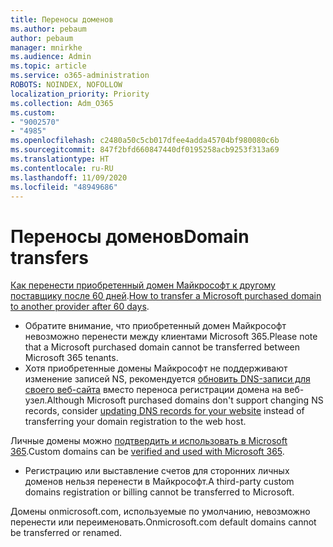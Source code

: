 ```yaml
---
title: Переносы доменов
ms.author: pebaum
author: pebaum
manager: mnirkhe
ms.audience: Admin
ms.topic: article
ms.service: o365-administration
ROBOTS: NOINDEX, NOFOLLOW
localization_priority: Priority
ms.collection: Adm_O365
ms.custom:
- "9002570"
- "4985"
ms.openlocfilehash: c2480a50c5cb017dfee4adda45704bf980080c6b
ms.sourcegitcommit: 847f2bfd660847440df0195258acb9253f313a69
ms.translationtype: HT
ms.contentlocale: ru-RU
ms.lasthandoff: 11/09/2020
ms.locfileid: "48949686"
---
```

# <a name="domain-transfers"></a><span data-ttu-id="196de-102">Переносы доменов</span><span class="sxs-lookup"><span data-stu-id="196de-102">Domain transfers</span></span>

<span data-ttu-id="196de-103">[Как перенести приобретенный домен Майкрософт к другому поставщику после 60 дней](https://docs.microsoft.com/microsoft-365/admin/get-help-with-domains/transfer-a-domain-from-microsoft-to-another-host).</span><span class="sxs-lookup"><span data-stu-id="196de-103">[How to transfer a Microsoft purchased domain to another provider after 60 days](https://docs.microsoft.com/microsoft-365/admin/get-help-with-domains/transfer-a-domain-from-microsoft-to-another-host).</span></span>

- <span data-ttu-id="196de-104">Обратите внимание, что приобретенный домен Майкрософт невозможно перенести между клиентами Microsoft 365.</span><span class="sxs-lookup"><span data-stu-id="196de-104">Please note that a Microsoft purchased domain cannot be transferred between Microsoft 365 tenants.</span></span>
- <span data-ttu-id="196de-105">Хотя приобретенные домены Майкрософт не поддерживают изменение записей NS, рекомендуется [обновить DNS-записи для своего веб-сайта](https://docs.microsoft.com/microsoft-365/admin/dns/update-dns-records-to-retain-current-hosting-provider?view=o365-worldwide) вместо переноса регистрации домена на веб-узел.</span><span class="sxs-lookup"><span data-stu-id="196de-105">Although Microsoft purchased domains don't support changing NS records, consider [updating DNS records for your website](https://docs.microsoft.com/microsoft-365/admin/dns/update-dns-records-to-retain-current-hosting-provider?view=o365-worldwide) instead of transferring your domain registration to the web host.</span></span>

<span data-ttu-id="196de-106">Личные домены можно [подтвердить и использовать в Microsoft 365](https://docs.microsoft.com/microsoft-365/admin/setup/add-domain?view=o365-worldwide).</span><span class="sxs-lookup"><span data-stu-id="196de-106">Custom domains can be [verified and used with Microsoft 365](https://docs.microsoft.com/microsoft-365/admin/setup/add-domain?view=o365-worldwide).</span></span>

- <span data-ttu-id="196de-107">Регистрацию или выставление счетов для сторонних личных доменов нельзя перенести в Майкрософт.</span><span class="sxs-lookup"><span data-stu-id="196de-107">A third-party custom domains registration or billing cannot be transferred to Microsoft.</span></span>

<span data-ttu-id="196de-108">Домены onmicrosoft.com, используемые по умолчанию, невозможно перенести или переименовать.</span><span class="sxs-lookup"><span data-stu-id="196de-108">Onmicrosoft.com default domains cannot be transferred or renamed.</span></span>
